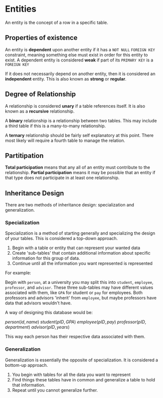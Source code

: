 # Entities

An entity is the concept of a row in a specific table.

## Properties of existence

An entity is **dependent** upon another entity if it has a `NOT NULL` `FOREIGN KEY` constraint, meaning something else must exist in order for this entity to exist. A dependent entity is considered **weak** if part of its `PRIMARY KEY` is a `FOREIGN KEY`

If it does not necessarily depend on another entity, then it is considered an **independent** entity. This is also known as **strong** or **regular**.

## Degree of Relationship

A relationship is considered **unary** if a table references itself. It is also known as a **recursive** relationship.

A **binary** relationship is a relationship between two tables. This may include a third table if this is a many-to-many relationship.

A **ternary** relationship should be fairly self explanatory at this point. There most likely will require a fourth table to manage the relation.

## Partitipation

**Total participation** means that any all of an entity must contribute to the relationship.
**Partial participation** means it may be possible that an entity if that type does not participate in at least one relationship.

## Inheritance Design

There are two methods of inheritance design: specialization and generalization.

### Specialization

Specialization is a method of starting generally and specializing the design of your tables. This is considered a top-down approach.

1. Begin with a table or entity that can represent your wanted data
2. Create 'sub-tables' that contain additional information about specific information for this group of data.
3. Continue until all the information you want represented is represented

For example:

Begin with `person`, at a university you may split this into `student`, `employee`, `professor`, and `advisor`. These three sub-tables may have different values associated with them, like `GPA` for student or `pay` for employees. Both professors and advisors 'inherit' from `employee`, but maybe professors have data that advisors wouldn't have.

A way of designing this database would be:

$person(id, name)$
$student(pID, GPA)$
$employee(pID, pay)$
$professor(pID, department)$
$advisor(pID,years)$

This way each person has their respective data associated with them.

### Generalization

Generalization is essentially the opposite of specialization. It is considered a bottom-up approach.

1. You begin with tables for all the data you want to represent
2. Find things these tables have in common and generalize a table to hold that information.
3. Repeat until you cannot generalize further.
